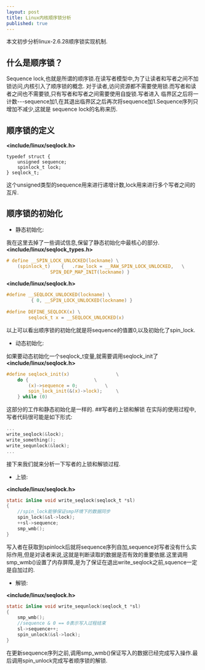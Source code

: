 ```yaml
---
layout: post
title: Linux内核顺序锁分析
published: true
---
```


本文初步分析linux-2.6.28顺序锁实现机制.
## 什么是顺序锁？
Sequence lock,也就是所谓的顺序锁.在读写者模型中,为了让读者和写者之间不加锁访问,内核引入了顺序锁的概念.
对于读者,访问资源都不需要使用锁.而写者和读者之间也不需要锁,只有写者和写者之间需要使用自旋锁.写者进入
临界区之后将一计数---sequence加1,在其退出临界区之后再次将sequence加1.Sequence序列只增加不减少,这就是
sequence lock的名称来历.
## 顺序锁的定义
**\<include/linux/seqlock.h>**

    typedef struct {
        unsigned sequence;
        spinlock_t lock;
    } seqlock_t;
这个unsigned类型的sequence用来进行递增计数,lock用来进行多个写者之间的互斥.
## 顺序锁的初始化
- 静态初始化:

我在这里去掉了一些调试信息,保留了静态初始化中最核心的部分.
**\<include/linux/seqlock_types.h>**

```c    
# define __SPIN_LOCK_UNLOCKED(lockname) \
	(spinlock_t)	{	.raw_lock = __RAW_SPIN_LOCK_UNLOCKED,	\
				SPIN_DEP_MAP_INIT(lockname) }
```

**\<include/linux/seqlock.h>**

```c    
#define __SEQLOCK_UNLOCKED(lockname) \
		 { 0, __SPIN_LOCK_UNLOCKED(lockname) }
         
#define DEFINE_SEQLOCK(x) \
		seqlock_t x = __SEQLOCK_UNLOCKED(x)
```
以上可以看出顺序锁的初始化就是将sequence的值置0,以及初始化了spin_lock.

- 动态初始化:

如果要动态初始化一个seqlock\_t变量,就需要调用seqlock_init了
**\<include/linux/seqlock.h>**

```c
#define seqlock_init(x)					\
	do {						\
		(x)->sequence = 0;			\
		spin_lock_init(&(x)->lock);		\
	} while (0)
```
这部分的工作和静态初始化是一样的.
##写者的上锁和解锁
在实际的使用过程中,写者代码很可能是如下形式:

```c
...
write_seqlock(&lock);
write_something();
write_sequnlock(&lock);
...
```
接下来我们就来分析一下写者的上锁和解锁过程.

- 上锁:

**\<include/linux/seqlock.h>**

```c
static inline void write_seqlock(seqlock_t *sl)
{
	//spin_lock能够保证smp环境下的数据同步
	spin_lock(&sl->lock);
	++sl->sequence;
	smp_wmb();
}
```
写入者在获取到spinlock后就将sequence序列自加,sequence对写者没有什么实际作用,但是对读者来说,这就是判断读取的数据是否有效的重要依据.这里调用smp\_wmb()设置了内存屏障,是为了保证在退出write_seqlock之前,squence一定是自加过的.

- 解锁:

**\<include/linux/seqlock.h>**

```c
static inline void write_sequnlock(seqlock_t *sl)
{
	smp_wmb();
	//sequence & 0 == 0表示写入过程结束
	sl->sequence++;
	spin_unlock(&sl->lock);
}
```
在更新sequence序列之前,调用smp\_wmb()保证写入的数据已经完成写入操作.最后调用spin_unlock完成写者顺序锁的解锁.